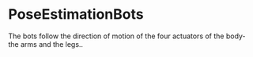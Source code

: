 # PoseEstimationBots

The bots follow the direction of motion of the four actuators of the body- the arms and the legs..
